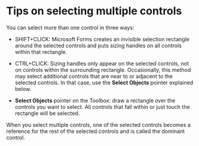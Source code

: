 
# Tips on selecting multiple controls

You can select more than one control in three ways:



- SHIFT+CLICK: Microsoft Forms creates an invisible selection rectangle around the selected controls and puts sizing handles on all controls within that rectangle.
    
- CTRL+CLICK: Sizing handles only appear on the selected controls, not on controls within the surrounding rectangle. Occasionally, this method may select additional controls that are near to or adjacent to the selected controls. In that case, use the  **Select Objects** pointer explained below.
    
-  **Select Objects** pointer on the Toolbox: draw a rectangle over the controls you want to select. All controls that fall within or just touch the rectangle will be selected.
    

When you select multiple controls, one of the selected controls becomes a reference for the rest of the selected controls and is called the dominant control.

